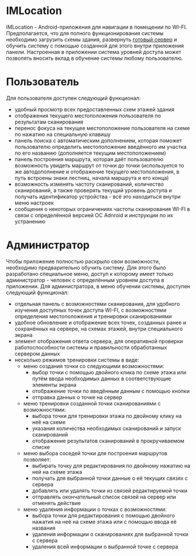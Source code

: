 # IMLocation

IMLocation - Android-приложения для навигации в помещении по WI-FI. Предполагается, что для полного функционирования системы необходимо загрузить схемы здания, развернуть [готовый сервер](https://github.com/RTUITLab/WifiLocalPositioningServer.git) и обучить систему с помощью созданной для этого внутри приложения панели. Настроенная в приложении система уровней доступа может позволять вносить вклад в обучение системы любому пользователю.

# Пользователь

Для пользователя доступен следующий функционал:
- удобный просмотр всех предоставленных схем этажей здания
- отображения текущего местоположения пользователя по результатам сканирования
- перенос фокуса на текущее местоположение пользователя на схеме по нажатию на специальную клавишу
- панель поиска с автоматическим дополнением, которая поможет пользователю определить местоположение введённого им участка по его названию (дополняется текущим местоположением) 
- панель построения маршрута, которая даёт пользователю возможность увидеть маршрут от точки до точки (используется то же автодополнение и отображение текущего местоположения, в путь встроены знаки лестниц, начала маршрута и его конца)
- возможность изменять частоту сканирований, количество сканирований, а также проверять текущий уровень доступа и получать идентификатор устройства - всё это находиться внутри меню настроек
- сообщения о некоторых ограничениях частоты сканирования WI-FI в связи с определённой версией OC Adnroid и инструкции по их устранению 

# Администратор

Чтобы приложение полностью раскрыло свои возможности, необходимо предварительно обучить систему. Для этого было разработано специальное меню, доступ к которому имеет только администратор - человек с определённым уровнем доступа в приложении.
Для администратора, в меню обучении системы, доступен следующий функционал:
- отдельная панель с возможностями сканирования, для удобного изучения доступных точек доступа WI-FI, с возможностями определения местоположения и тренировки сканированиями
- удобное обновление и отображение всех точек, созданных ранее и сохранённых на сервере, на схемах этажей, внутри специального экрана
- элемент отображения ответа сервера, для оперативной проверки работоспособности системы и правильности обработанных сервером данных
- несколько режимов тренировки системы в виде:
  - меню создания точки со следующими возможностями:
    - выбор точки с помощью двойного клика по схеме этажа или путём ввода необходимых данных в соответствующие элементы экрана
    - отображение точки по введённым данным с помощью кнопки
    - отправка данных о точке на сервер
  - меню тренировки созданной точки сканированиями с возможностями:
    - выбора точки для тренировки этажа по двойному клику на неё на схеме
    - указания количества необходимых сканирований и запуск сканирований
    - отображение результатов сканирований в прокручиваемом списке
  - меню выбора соседей точки для построения маршрутов позволяет:
    - выбирать точку для редактирования по двойному нажатию на ней на схеме этажа
    - получать для выбранной точки данные о её текущих связях с сервера
    - добавлять или удалять точки из связей редактируемой точки
    - отправлять окончательный список связей на сервер или отменять действие
  - меню удаления информации о точках с возможностями:
    - выбора точки для редактирования с помощью двойного нажатия на неё на схеме этажа или с помощью ввода её названия
    - удаления информации о сканированиях для выбранной точки с сервера
    - удаления всей информации о выбранной точке с сервера
